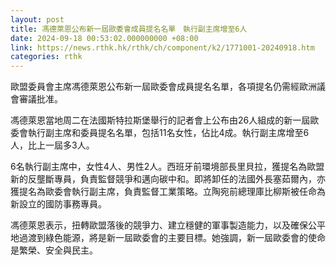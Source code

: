 ```yaml
---
layout: post
title: 馮德萊恩公布新一屆歐委會成員提名名單　執行副主席增至6人
date: 2024-09-18 00:53:02.000000000 +08:00
link: https://news.rthk.hk/rthk/ch/component/k2/1771001-20240918.htm
categories: rthk
---
```


歐盟委員會主席馮德萊恩公布新一屆歐委會成員提名名單，各項提名仍需經歐洲議會審議批准。

馮德萊恩當地周二在法國斯特拉斯堡舉行的記者會上公布由26人組成的新一屆歐委會執行副主席和委員提名名單，包括11名女性，佔比4成。執行副主席增至6人，比上一屆多3人。

6名執行副主席中，女性4人、男性2人。西班牙前環境部長里貝拉，獲提名為歐盟新的反壟斷專員，負責監督競爭和邁向碳中和。即將卸任的法國外長塞茹爾內，亦獲提名為歐委會執行副主席，負責監督工業策略。立陶宛前總理庫比柳斯被任命為新設立的國防事務專員。

馮德萊恩表示，扭轉歐盟落後的競爭力、建立穩健的軍事製造能力，以及確保公平地過渡到綠色能源，將是新一屆歐委會的主要目標。她強調，新一屆歐委會的使命是繁榮、安全與民主。





　
